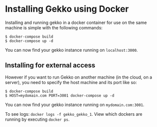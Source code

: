 # Installing Gekko using Docker

Installing and running gekko in a docker container for use on the same machine is simple with the following commands:

```
$ docker-compose build
$ docker-compose up -d
```

You can now find your gekko instance running on `localhost:3000`.

## Installing for external access

However if you want to run Gekko on another machine (in the cloud, on a server), you need to specify the host machine and its port like so:

```
$ docker-compose build
$ HOST=mydomain.com PORT=3001 docker-compose up -d
``` 

You can now find your gekko instance running on `mydomain.com:3001`.

To see logs: `docker logs -f gekko_gekko_1`. View which dockers are running by executing `docker ps`.